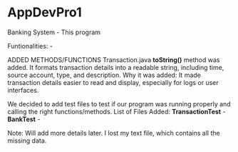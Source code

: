 # AppDevPro1 
Banking System - This program 

Funtionalities:
    - 
    

ADDED METHODS/FUNCTIONS
Transaction.java
    **toString()** method was added. It formats transaction details into a readable string, including time, source account, type, and description.
    Why it was added: It made transaction details easier to read and display, especially for logs or user interfaces.


We decided to add test files to test if our program was running properly and calling the right functions/methods.
List of Files Added:
**TransactionTest**
    - 
**BankTest**
    - 


Note: Will add more details later. I lost my text file, which contains all the missing data.
